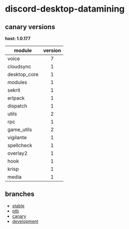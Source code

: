# discord-desktop-datamining

## canary versions

**host: 1.0.177**

| module | version |
| ------ | :-----: |
| voice | 7 |
| cloudsync | 1 |
| desktop_core | 1 |
| modules | 1 |
| sekrit | 1 |
| erlpack | 1 |
| dispatch | 1 |
| utils | 2 |
| rpc | 1 |
| game_utils | 2 |
| vigilante | 1 |
| spellcheck | 1 |
| overlay2 | 1 |
| hook | 1 |
| krisp | 1 |
| media | 1 |

## branches

- [stable](https://github.com/OpenAsar/discord-desktop-datamining/tree/stable)
- [ptb](https://github.com/OpenAsar/discord-desktop-datamining/tree/ptb)
- [canary](https://github.com/OpenAsar/discord-desktop-datamining/tree/canary)
- [development](https://github.com/OpenAsar/discord-desktop-datamining/tree/development)